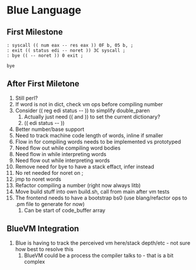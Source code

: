 # Blue Language

## First Milestone

```
: syscall (( num eax -- res eax )) 0F b, 05 b, ;
: exit (( status edi -- noret )) 3C syscall ;
: bye (( -- noret )) 0 exit ;

bye
```

## After First Miletone

1. Still perl?
1. If word is not in dict, check vm ops before compiling number
1. Consider (( reg edi status -- )) to simplify double_paren
   1. Actually just need (( and )) to set the current dictionary?
   1. (( edi status -- ))
1. Better number/base support
1. Need to track machine code length of words, inline if smaller
1. Flow in for compiling words needs to be implemented vs prototyped
1. Need flow out while compiling word bodies
1. Need flow in while interpreting words
1. Need flow out while interpreting words
1. Remove need for bye to have a stack effact, infer instead
1. No ret needed for noret on ;
1. jmp to noret words
1. Refactor compiling a number (right now always litb)
1. Move build stuff into own build.sh, call from main after vm tests
1. The frontend needs to have a bootstrap bs0 (use blang/refactor ops to .pm file to generate for now)
   1. Can be start of code_buffer array

## BlueVM Integration

1. Blue is having to track the perceived vm here/stack depth/etc - not sure how best to resolve this
   1. BlueVM could be a process the compiler talks to - that is a bit complex
   
